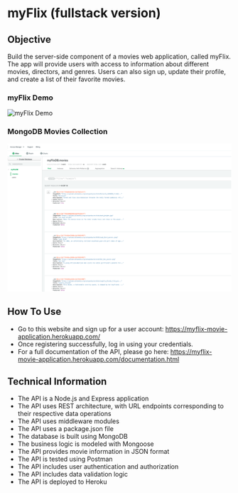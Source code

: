 # myFlix (fullstack version)

## Objective

Build the server-side component of a movies web application, called myFlix. The app will provide users with access to information about different movies, directors, and genres. Users can also sign up, update their profile, and create a list of their favorite movies.

### myFlix Demo

![myFlix Demo](/myFlix.gif)

### MongoDB Movies Collection

![MongoDB movie collection](/mongoDB.png)

## How To Use

- Go to this website and sign up for a user account: https://myflix-movie-application.herokuapp.com/
- Once registering successfully, log in using your credentials.
- For a full documentation of the API, please go here: https://myflix-movie-application.herokuapp.com/documentation.html

## Technical Information

- The API is a Node.js and Express application
- The API uses REST architecture, with URL endpoints corresponding to their respective data operations
- The API uses middleware modules
- The API uses a package.json file
- The database is built using MongoDB
- The business logic is modeled with Mongoose
- The API provides movie information in JSON format
- The API is tested using Postman
- The API includes user authentication and authorization
- The API includes data validation logic
- The API is deployed to Heroku
